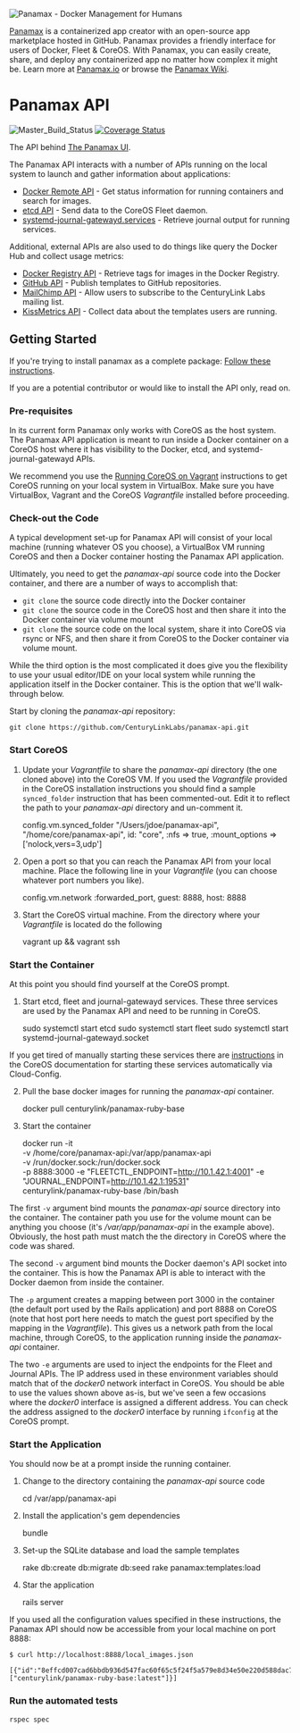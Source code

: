 ![Panamax - Docker Management for Humans](http://panamax.ca.tier3.io/panamax_ui_wiki_screens/panamax_logo-title.png)

[Panamax](http://panamax.io) is a containerized app creator with an open-source app marketplace hosted in GitHub. Panamax provides a friendly interface for users of Docker, Fleet & CoreOS. With Panamax, you can easily create, share, and deploy any containerized app no matter how complex it might be. Learn more at [Panamax.io](http://panamax.io) or browse the [Panamax Wiki](https://github.com/CenturyLinkLabs/panamax-ui/wiki).

# Panamax API
![Master_Build_Status](https://circleci.com/gh/CenturyLinkLabs/panamax-api/tree/master.png?circle-token=efb1740d6408884a8e02518ad59b71bd4f81a627)
[![Coverage Status](https://coveralls.io/repos/CenturyLinkLabs/panamax-api/badge.png)](https://coveralls.io/r/CenturyLinkLabs/panamax-api)

The API behind [The Panamax UI](https://github.com/CenturyLinkLabs/panamax-ui).

The Panamax API interacts with a number of APIs running on the local system to launch and gather information about applications:

* [Docker Remote API](https://docs.docker.com/reference/api/docker_remote_api_v1.12/) - Get status information for running containers and search for images.
* [etcd API](https://coreos.com/docs/distributed-configuration/etcd-api/) - Send data to the CoreOS Fleet daemon.
* [systemd-journal-gatewayd.services](http://www.freedesktop.org/software/systemd/man/systemd-journal-gatewayd.service.html) - Retrieve journal output for running services.

Additional, external APIs are also used to do things like query the Docker Hub and collect usage metrics:

* [Docker Registry API](https://docs.docker.com/reference/api/registry_api/) - Retrieve tags for images in the Docker Registry.
* [GitHub API](https://developer.github.com/v3/) - Publish templates to GitHub repositories.
* [MailChimp API](http://apidocs.mailchimp.com/) - Allow users to subscribe to the CenturyLink Labs mailing list.
* [KissMetrics API](http://support.kissmetrics.com/apis/specifications.html) - Collect data about the templates users are running.

## Getting Started

If you're trying to install panamax as a complete package: [Follow these instructions](http://panamax.io/get-panamax).

If you are a potential contributor or would like to install the API only, read on.

### Pre-requisites
In its current form Panamax only works with CoreOS as the host system. The Panamax API application is meant to run inside a Docker container on a CoreOS host where it has visibility to the Docker, etcd, and systemd-journal-gatewayd APIs.

We recommend you use the [Running CoreOS on Vagrant](https://coreos.com/docs/running-coreos/platforms/vagrant/) instructions to get CoreOS running on your local system in VirtualBox. Make sure you have VirtualBox, Vagrant and the CoreOS *Vagrantfile* installed before proceeding.

### Check-out the Code
A typical development set-up for Panamax API will consist of your local machine (running whatever OS you choose), a VirtualBox VM running CoreOS and then a Docker container hosting the Panamax API application.

Ultimately, you need to get the *panamax-api* source code into the Docker container, and there are a number of ways to accomplish that:

* `git clone` the source code directly into the Docker container
* `git clone` the source code in the CoreOS host and then share it into the Docker container via volume mount
* `git clone` the source code on the local system, share it into CoreOS via rsync or NFS, and then share it from CoreOS to the Docker container via volume mount.

While the third option is the most complicated it does give you the flexibility to use your usual editor/IDE on your local system while running the application itself in the Docker container. This is the option that we'll walk-through below.

Start by cloning the *panamax-api* repository:

	git clone https://github.com/CenturyLinkLabs/panamax-api.git

### Start CoreOS

1) Update your *Vagrantfile* to share the *panamax-api* directory (the one cloned above) into the CoreOS VM. If you used the *Vagrantfile* provided in the CoreOS installation instructions you should find a sample `synced_folder` instruction that has been commented-out. Edit it to reflect the path to your *panamax-api* directory and un-comment it.

	config.vm.synced_folder "/Users/jdoe/panamax-api", "/home/core/panamax-api", 
	  id: "core", :nfs => true, :mount_options => ['nolock,vers=3,udp']

2) Open a port so that you can reach the Panamax API from your local machine. Place the following line in your *Vagrantfile* (you can choose whatever port numbers you like).

	config.vm.network :forwarded_port, guest: 8888, host: 8888
	
3) Start the CoreOS virtual machine. From the directory where your *Vagrantfile* is located do the following

	vagrant up && vagrant ssh
	

### Start the Container

At this point you should find yourself at the CoreOS prompt.

1) Start etcd, fleet and journal-gatewayd services. These three services are used by the Panamax API and need to be running in CoreOS.

	sudo systemctl start etcd
	sudo systemctl start fleet
	sudo systemctl start systemd-journal-gatewayd.socket

If you get tired of manually starting these services there are [instructions](https://coreos.com/docs/running-coreos/platforms/vagrant/#single-machine) in the CoreOS documentation for starting these services automatically via Cloud-Config.

2) Pull the base docker images for running the *panamax-api* container.

    docker pull centurylink/panamax-ruby-base
    
3) Start the container

	docker run -it \
	  -v /home/core/panamax-api:/var/app/panamax-api \
	  -v /run/docker.sock:/run/docker.sock \
	  -p 8888:3000 
	  -e "FLEETCTL_ENDPOINT=http://10.1.42.1:4001" 
	  -e "JOURNAL_ENDPOINT=http://10.1.42.1:19531" \
	  centurylink/panamax-ruby-base /bin/bash
	  
The first `-v` argument bind mounts the *panamax-api* source directory into the container. The container path you use for the volume mount can be anything you choose (it's */var/app/panamax-api* in the example above). Obviously, the host path must match the the directory in CoreOS where the code was shared.

The second `-v` argument bind mounts the Docker daemon's API socket into the container. This is how the Panamax API is able to interact with the Docker daemon from inside the container.

The `-p` argument creates a mapping between port 3000 in the container (the default port used by the Rails application) and port 8888 on CoreOS (note that host port here needs to match the guest port specified by the mapping in the *Vagrantfile*). This gives us a network path from the local machine, through CoreOS, to the application running inside the *panamax-api* container.

The two `-e` arguments are used to inject the endpoints for the Fleet and Journal APIs. The IP address used in these environment variables should match that of the *docker0* network interfact in CoreOS. You should be able to use the values shown above as-is, but we've seen a few occasions where the *docker0* interface is assigned a different address. You can check the address assigned to the *docker0* interface by running `ifconfig` at the CoreOS prompt.

### Start the Application

You should now be at a prompt inside the running container. 

1) Change to the directory containing the *panamax-api* source code

	cd /var/app/panamax-api

2) Install the application's gem dependencies
	
	bundle
	
3) Set-up the SQLite database and load the sample templates

	rake db:create db:migrate db:seed
	rake panamax:templates:load

4) Star the application

	rails server

If you used all the configuration values specified in these instructions, the Panamax API should now be accessible from your local machine on port 8888:

	$ curl http://localhost:8888/local_images.json
	
	[{"id":"8effcd007cad6bbdb936d547fac60f65c5f24f5a579e8d34e50e220d588dac70","virtual_size":436409804,"tags":["centurylink/panamax-ruby-base:latest"]}]
	
### Run the automated tests
```
rspec spec
```

